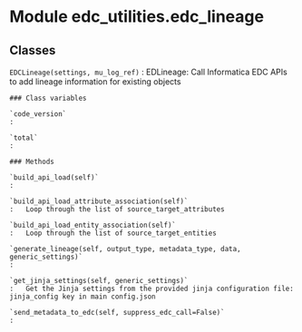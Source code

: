 Module edc_utilities.edc_lineage
================================

Classes
-------

`EDCLineage(settings, mu_log_ref)`
:   EDLineage: Call Informatica EDC APIs to add lineage information for existing objects

    ### Class variables

    `code_version`
    :

    `total`
    :

    ### Methods

    `build_api_load(self)`
    :

    `build_api_load_attribute_association(self)`
    :   Loop through the list of source_target_attributes

    `build_api_load_entity_association(self)`
    :   Loop through the list of source_target_entities

    `generate_lineage(self, output_type, metadata_type, data, generic_settings)`
    :

    `get_jinja_settings(self, generic_settings)`
    :   Get the Jinja settings from the provided jinja configuration file: jinja_config key in main config.json

    `send_metadata_to_edc(self, suppress_edc_call=False)`
    :